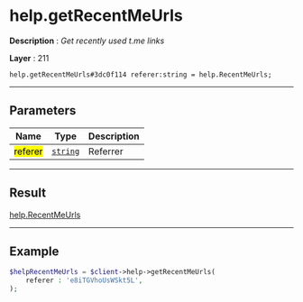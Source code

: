 # help.getRecentMeUrls

**Description** : *Get recently used t\.me links*

**Layer** : 211

```tl
help.getRecentMeUrls#3dc0f114 referer:string = help.RecentMeUrls;
```

---

## Parameters

| Name | Type | Description |
| :---: | :---: | :--- |
| <mark>referer</mark> | [`string`](type/string) | Referrer |

---

## Result

[help.RecentMeUrls](type/help.RecentMeUrls)

---

## Example

```php
$helpRecentMeUrls = $client->help->getRecentMeUrls(
	referer : 'e8iTGVhoUsWSkt5L',
);
```
